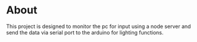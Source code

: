 # About

This project is designed to monitor the pc for input using a node server and send the data via serial port to the arduino for lighting functions.